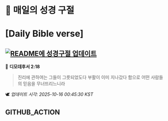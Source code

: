 # 🙏 매일의 성경 구절
# [Daily Bible verse]
## [![README에 성경구절 업데이트](https://github.com/DONGSUKA/first_test/actions/workflows/update-readme-bible.yml/badge.svg)](https://github.com/DONGSUKA/first_test/actions/workflows/update-readme-bible.yml)
<!-- START_BIBLE_VERSE -->
📖 **디모데후서 2:18**
> 진리에 관하여는 그들이 그릇되었도다 부활이 이미 지나갔다 함으로 어떤 사람들의 믿음을 무너뜨리느니라

🕊️ _업데이트 시각: 2025-10-16 00:45:30 KST_
  <!-- END_BIBLE_VERSE -->
## GITHUB_ACTION
